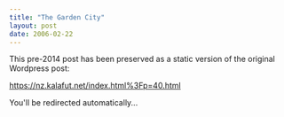 ```yaml
---
title: "The Garden City"
layout: post
date: 2006-02-22
---
```


This pre-2014 post has been preserved as a static version of the original Wordpress post:

https://nz.kalafut.net/index.html%3Fp=40.html

You'll be redirected automatically...

<head>
  <meta http-equiv="refresh" content="5;url=https://nz.kalafut.net/index.html%3Fp=40.html">
</head>

